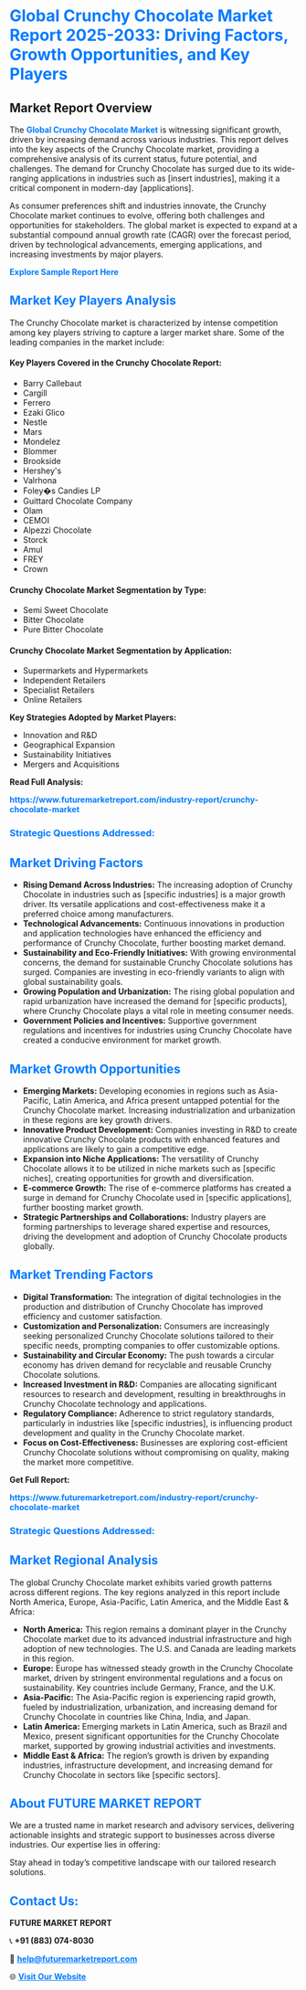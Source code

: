 <h1 style="color: #007BFF;">Global Crunchy Chocolate Market Report 2025-2033: Driving Factors, Growth Opportunities, and Key Players</h1>

<section id="overview">
<h2>Market Report Overview</h2>
<p>The <a href="https://www.futuremarketreport.com/industry-report/crunchy-chocolate-market" style="color: #007BFF; text-decoration: none;"><strong>Global Crunchy Chocolate Market</strong></a> is witnessing significant growth, driven by increasing demand across various industries. This report delves into the key aspects of the Crunchy Chocolate market, providing a comprehensive analysis of its current status, future potential, and challenges. The demand for Crunchy Chocolate has surged due to its wide-ranging applications in industries such as [insert industries], making it a critical component in modern-day [applications].</p>
<p>As consumer preferences shift and industries innovate, the Crunchy Chocolate market continues to evolve, offering both challenges and opportunities for stakeholders. The global market is expected to expand at a substantial compound annual growth rate (CAGR) over the forecast period, driven by technological advancements, emerging applications, and increasing investments by major players.</p>
</section>

<section id="overview">
<p><a href="https://www.futuremarketreport.com/request-sample/reportId=102165" style="color: #007BFF; text-decoration: none;"><strong>Explore Sample Report Here</strong></a></p>
</section>

<section id="key-players">
<h2 style="color: #007BFF;">Market Key Players Analysis</h2>
<p>The Crunchy Chocolate market is characterized by intense competition among key players striving to capture a larger market share. Some of the leading companies in the market include:</p>
<h4>Key Players Covered in the Crunchy Chocolate Report:</h4>
<ul><li>Barry Callebaut</li><li>Cargill</li><li>Ferrero</li><li>Ezaki Glico</li><li>Nestle</li><li>Mars</li><li>Mondelez</li><li>Blommer</li><li>Brookside</li><li>Hershey&#039;s</li><li>Valrhona</li><li>Foley�s Candies LP</li><li>Guittard Chocolate Company</li><li>Olam</li><li>CEMOI</li><li>Alpezzi Chocolate</li><li>Storck</li><li>Amul</li><li>FREY</li><li>Crown</li></ul>
<h4>Crunchy Chocolate Market Segmentation by Type:</h4>
<ul><li>Semi Sweet Chocolate</li><li>Bitter Chocolate</li><li>Pure Bitter Chocolate</li></ul>

<h4>Crunchy Chocolate Market Segmentation by Application:</h4>
<ul><li>Supermarkets and Hypermarkets</li><li>Independent Retailers</li><li>Specialist Retailers</li><li>Online Retailers</li></ul>
<p><strong>Key Strategies Adopted by Market Players:</strong></p>
<ul>
<li>Innovation and R&D</li>
<li>Geographical Expansion</li>
<li>Sustainability Initiatives</li>
<li>Mergers and Acquisitions</li>
</ul>
</section>

<section>
<p><strong>Read Full Analysis: </strong></p><a href="https://www.futuremarketreport.com/industry-report/crunchy-chocolate-market" style="color: #007BFF; text-decoration: none;"><strong>https://www.futuremarketreport.com/industry-report/crunchy-chocolate-market</strong></a>
<h3 style="color: #007BFF;">Strategic Questions Addressed:</h3>
</section>

<section id="driving-factors">
<h2 style="color: #007BFF;">Market Driving Factors</h2>
<ul>
<li><strong>Rising Demand Across Industries:</strong> The increasing adoption of Crunchy Chocolate in industries such as [specific industries] is a major growth driver. Its versatile applications and cost-effectiveness make it a preferred choice among manufacturers.</li>
<li><strong>Technological Advancements:</strong> Continuous innovations in production and application technologies have enhanced the efficiency and performance of Crunchy Chocolate, further boosting market demand.</li>
<li><strong>Sustainability and Eco-Friendly Initiatives:</strong> With growing environmental concerns, the demand for sustainable Crunchy Chocolate solutions has surged. Companies are investing in eco-friendly variants to align with global sustainability goals.</li>
<li><strong>Growing Population and Urbanization:</strong> The rising global population and rapid urbanization have increased the demand for [specific products], where Crunchy Chocolate plays a vital role in meeting consumer needs.</li>
<li><strong>Government Policies and Incentives:</strong> Supportive government regulations and incentives for industries using Crunchy Chocolate have created a conducive environment for market growth.</li>
</ul>
</section>

<section id="growth-opportunities">
<h2 style="color: #007BFF;">Market Growth Opportunities</h2>
<ul>
<li><strong>Emerging Markets:</strong> Developing economies in regions such as Asia-Pacific, Latin America, and Africa present untapped potential for the Crunchy Chocolate market. Increasing industrialization and urbanization in these regions are key growth drivers.</li>
<li><strong>Innovative Product Development:</strong> Companies investing in R&D to create innovative Crunchy Chocolate products with enhanced features and applications are likely to gain a competitive edge.</li>
<li><strong>Expansion into Niche Applications:</strong> The versatility of Crunchy Chocolate allows it to be utilized in niche markets such as [specific niches], creating opportunities for growth and diversification.</li>
<li><strong>E-commerce Growth:</strong> The rise of e-commerce platforms has created a surge in demand for Crunchy Chocolate used in [specific applications], further boosting market growth.</li>
<li><strong>Strategic Partnerships and Collaborations:</strong> Industry players are forming partnerships to leverage shared expertise and resources, driving the development and adoption of Crunchy Chocolate products globally.</li>
</ul>
</section>

<section id="trending-factors">
<h2 style="color: #007BFF;">Market Trending Factors</h2>
<ul>
<li><strong>Digital Transformation:</strong> The integration of digital technologies in the production and distribution of Crunchy Chocolate has improved efficiency and customer satisfaction.</li>
<li><strong>Customization and Personalization:</strong> Consumers are increasingly seeking personalized Crunchy Chocolate solutions tailored to their specific needs, prompting companies to offer customizable options.</li>
<li><strong>Sustainability and Circular Economy:</strong> The push towards a circular economy has driven demand for recyclable and reusable Crunchy Chocolate solutions.</li>
<li><strong>Increased Investment in R&D:</strong> Companies are allocating significant resources to research and development, resulting in breakthroughs in Crunchy Chocolate technology and applications.</li>
<li><strong>Regulatory Compliance:</strong> Adherence to strict regulatory standards, particularly in industries like [specific industries], is influencing product development and quality in the Crunchy Chocolate market.</li>
<li><strong>Focus on Cost-Effectiveness:</strong> Businesses are exploring cost-efficient Crunchy Chocolate solutions without compromising on quality, making the market more competitive.</li>
</ul>
</section>

<section>
<p><strong>Get Full Report: </strong></p><a href="https://www.futuremarketreport.com/industry-report/crunchy-chocolate-market" style="color: #007BFF; text-decoration: none;"><strong>https://www.futuremarketreport.com/industry-report/crunchy-chocolate-market</strong></a>
<h3 style="color: #007BFF;">Strategic Questions Addressed:</h3>
</section>


<section id="regional-analysis">
<h2 style="color: #007BFF;">Market Regional Analysis</h2>
<p>The global Crunchy Chocolate market exhibits varied growth patterns across different regions. The key regions analyzed in this report include North America, Europe, Asia-Pacific, Latin America, and the Middle East & Africa:</p>
<ul>
<li><strong>North America:</strong> This region remains a dominant player in the Crunchy Chocolate market due to its advanced industrial infrastructure and high adoption of new technologies. The U.S. and Canada are leading markets in this region.</li>
<li><strong>Europe:</strong> Europe has witnessed steady growth in the Crunchy Chocolate market, driven by stringent environmental regulations and a focus on sustainability. Key countries include Germany, France, and the U.K.</li>
<li><strong>Asia-Pacific:</strong> The Asia-Pacific region is experiencing rapid growth, fueled by industrialization, urbanization, and increasing demand for Crunchy Chocolate in countries like China, India, and Japan.</li>
<li><strong>Latin America:</strong> Emerging markets in Latin America, such as Brazil and Mexico, present significant opportunities for the Crunchy Chocolate market, supported by growing industrial activities and investments.</li>
<li><strong>Middle East & Africa:</strong> The region’s growth is driven by expanding industries, infrastructure development, and increasing demand for Crunchy Chocolate in sectors like [specific sectors].</li>
</ul>
</section>

<footer>
<h2 style="color: #007BFF;">About FUTURE MARKET REPORT</h2>
<p>We are a trusted name in market research and advisory services, delivering actionable insights and strategic support to businesses across diverse industries. Our expertise lies in offering:</p>

<p>Stay ahead in today’s competitive landscape with our tailored research solutions.</p>

<h2 style="color: #007BFF;">Contact Us:</h2>
<p><strong>FUTURE MARKET REPORT</strong></p>
<p>📞 <strong>+91 (883) 074-8030</strong></p>
<p>📧 <strong><a href="mailto:help@futuremarketreport.com" style="color: #007BFF;">help@futuremarketreport.com</a></strong></p>
<p>🌐 <strong><a href="https://www.futuremarketreport.com/" style="color: #007BFF;">Visit Our Website</a></strong></p>
</footer>